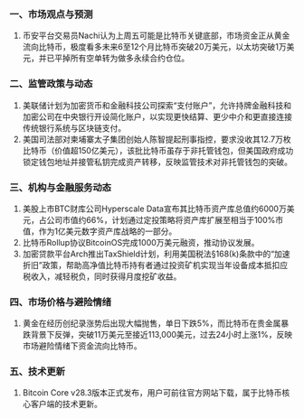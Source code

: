 ### 一、市场观点与预测  
1. 币安平台交易员Nachi认为上周五可能是比特币关键底部，市场资金正从黄金流向比特币，极度看多未来6至12个月比特币突破20万美元，以太坊突破1万美元，并已平掉所有空单转为做多永续合约仓位。  

### 二、监管政策与动态  
1. 美联储计划为加密货币和金融科技公司探索“支付账户”，允许持牌金融科技和加密公司在中央银行开设简化账户，以实现更快结算、更少中介和更直接连接传统银行系统与区块链支付。  
2. 美国司法部对柬埔寨太子集团创始人陈智提起刑事指控，要求没收其12.7万枚比特币（价值超150亿美元），该批比特币虽存于非托管钱包，但美国政府成功锁定钱包地址并接管私钥完成资产转移，反映监管技术对非托管钱包的突破。  

### 三、机构与金融服务动态  
1. 美股上市BTC财库公司Hyperscale Data宣布其比特币资产库总值约6000万美元，占公司市值约66%，计划通过定投策略将资产库扩展至相当于100%市值，作为1亿美元数字资产库战略的一部分。  
2. 比特币Rollup协议BitcoinOS完成1000万美元融资，推动协议发展。  
3. 加密贷款平台Arch推出TaxShield计划，利用美国税法§168(k)条款中的“加速折旧”政策，帮助高净值比特币持有者通过投资矿机实现当年设备成本抵扣应税收入，减轻税负，同时获得月度挖矿收益。  

### 四、市场价格与避险情绪  
1. 黄金在经历创纪录涨势后出现大幅抛售，单日下跌5%，而比特币在贵金属暴跌背景下反弹，突破11万美元至接近113,000美元，过去24小时上涨1%，反映市场避险情绪下资金流向比特币。  

### 五、技术更新  
1. Bitcoin Core v28.3版本正式发布，用户可前往官方网站下载，属于比特币核心客户端的技术更新。  
